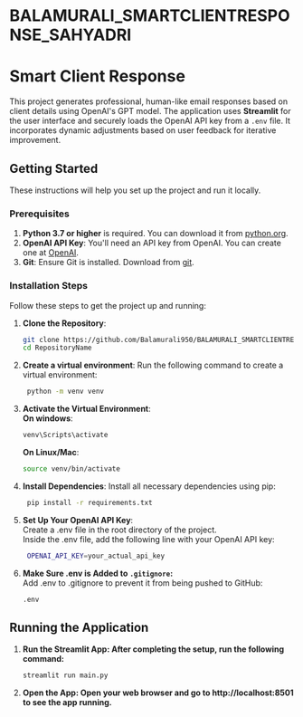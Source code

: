 # BALAMURALI_SMARTCLIENTRESPONSE_SAHYADRI

# Smart Client Response

This project generates professional, human-like email responses based on client details using OpenAI's GPT model. The application uses **Streamlit** for the user interface and securely loads the OpenAI API key from a `.env` file. It incorporates dynamic adjustments based on user feedback for iterative improvement.

## Getting Started

These instructions will help you set up the project and run it locally.

### Prerequisites

1. **Python 3.7 or higher** is required. You can download it from [python.org](https://www.python.org/downloads/).
2. **OpenAI API Key**: You'll need an API key from OpenAI. You can create one at [OpenAI](https://platform.openai.com/account/api-keys).
3. **Git**: Ensure Git is installed. Download from [git](git-scm.com).

### Installation Steps

Follow these steps to get the project up and running:

1. **Clone the Repository**:
   ```bash
   git clone https://github.com/Balamurali950/BALAMURALI_SMARTCLIENTRESPONSE_SAHYADRI.git
   cd RepositoryName
   ```

3. **Create a virtual environment**: Run the following command to create a virtual environment:
   ```bash
    python -m venv venv
   ```

4. **Activate the Virtual Environment**:<br/>
    **On windows**:
   ```bash
   venv\Scripts\activate
   ```
    **On Linux/Mac**:
   ```bash
   source venv/bin/activate
   ```

5. **Install Dependencies**: Install all necessary dependencies using pip:
   ```bash
    pip install -r requirements.txt
   ```

6. **Set Up Your OpenAI API Key**:<br/>
    Create a .env file in the root directory of the project.<br/>
    Inside the .env file, add the following line with your OpenAI API key:
   ```bash
    OPENAI_API_KEY=your_actual_api_key
   ```

7. **Make Sure .env is Added to `.gitignore`:**<br/>
    Add .env to .gitignore to prevent it from being pushed to GitHub:
    ```bash
    .env
    ```
## Running the Application

1. **Run the Streamlit App: After completing the setup, run the following command:**
   ```bash
   streamlit run main.py
   ```
3. **Open the App: Open your web browser and go to http://localhost:8501 to see the app running.**
